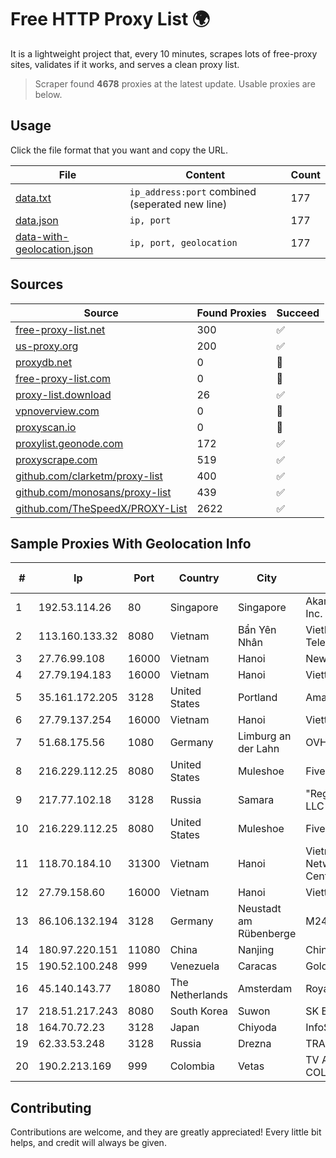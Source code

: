 
# Free HTTP Proxy List 🌍

It is a lightweight project that, every 10 minutes, scrapes lots of free-proxy sites, validates if it works, and serves a clean proxy list.


> Scraper found **4678** proxies at the latest update. Usable proxies are below.

## Usage

Click the file format that you want and copy the URL.


|File|Content|Count|
|----|-------|-----|
|[data.txt](https://raw.githubusercontent.com/themiralay/Proxy-List-World/master/data.txt)|`ip_address:port` combined (seperated new line)|177|
|[data.json](https://raw.githubusercontent.com/themiralay/Proxy-List-World/master/data.json)|`ip, port`|177|
|[data-with-geolocation.json](https://raw.githubusercontent.com/themiralay/Proxy-List-World/master/data-with-geolocation.json)|`ip, port, geolocation`|177|

## Sources

|Source|Found Proxies|Succeed|
|------|-------------|-------|
|[free-proxy-list.net](https://free-proxy-list.net)|300|✅|
|[us-proxy.org](https://www.us-proxy.org)|200|✅|
|[proxydb.net](http://proxydb.net)|0|🚫|
|[free-proxy-list.com](https://free-proxy-list.com/?page=&port=&type%5B%5D=http&type%5B%5D=https&up_time=0&search=Search)|0|🚫|
|[proxy-list.download](https://www.proxy-list.download/HTTP)|26|✅|
|[vpnoverview.com](https://vpnoverview.com/privacy/anonymous-browsing/free-proxy-servers)|0|🚫|
|[proxyscan.io](https://www.proxyscan.io)|0|🚫|
|[proxylist.geonode.com](https://proxylist.geonode.com/api/proxy-list?limit=300&page=1&sort_by=lastChecked&sort_type=desc&protocols=http,https)|172|✅|
|[proxyscrape.com](https://api.proxyscrape.com/v2/?request=displayproxies&protocol=http&timeout=10000&country=all&ssl=all&anonymity=all)|519|✅|
|[github.com/clarketm/proxy-list](https://raw.githubusercontent.com/clarketm/proxy-list/master/proxy-list-raw.txt)|400|✅|
|[github.com/monosans/proxy-list](https://raw.githubusercontent.com/monosans/proxy-list/main/proxies/http.txt)|439|✅|
|[github.com/TheSpeedX/PROXY-List](https://raw.githubusercontent.com/TheSpeedX/PROXY-List/master/http.txt)|2622|✅|


## Sample Proxies With Geolocation Info

|#|Ip|Port|Country|City|Internet Service Provider|
|-|--|----|-------|----|-------------------------|
|1|192.53.114.26|80|Singapore|Singapore|Akamai Technologies, Inc.|
|2|113.160.133.32|8080|Vietnam|Bẩn Yên Nhân|VietNam Post and Telecom Corporation|
|3|27.76.99.108|16000|Vietnam|Hanoi|Newass2011xDSLHCMC|
|4|27.79.194.183|16000|Vietnam|Hanoi|Viettel Corporation|
|5|35.161.172.205|3128|United States|Portland|Amazon.com, Inc.|
|6|27.79.137.254|16000|Vietnam|Hanoi|Viettel Corporation|
|7|51.68.175.56|1080|Germany|Limburg an der Lahn|OVH SAS|
|8|216.229.112.25|8080|United States|Muleshoe|Five Area Systems, LLC|
|9|217.77.102.18|3128|Russia|Samara|"Region Svyaz Konsalt" LLC|
|10|216.229.112.25|8080|United States|Muleshoe|Five Area Systems, LLC|
|11|118.70.184.10|31300|Vietnam|Hanoi|Vietnam Internet Network Information Center|
|12|27.79.158.60|16000|Vietnam|Hanoi|Viettel Corporation|
|13|86.106.132.194|3128|Germany|Neustadt am Rübenberge|M247 Europe SRL|
|14|180.97.220.151|11080|China|Nanjing|Chinanet|
|15|190.52.100.248|999|Venezuela|Caracas|Gold Data USA Inc|
|16|45.140.143.77|18080|The Netherlands|Amsterdam|RoyaleHosting BV|
|17|218.51.217.243|8080|South Korea|Suwon|SK Broadband Co Ltd|
|18|164.70.72.23|3128|Japan|Chiyoda|InfoSphere|
|19|62.33.53.248|3128|Russia|Drezna|TRANS-TELECOM|
|20|190.2.213.169|999|Colombia|Vetas|TV AZTECA SUCURSAL COLOMBIA|



## Contributing

Contributions are welcome, and they are greatly appreciated! Every
little bit helps, and credit will always be given.

